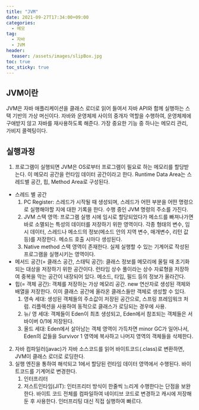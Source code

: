 ```yaml
---
title: "JVM"
date: 2021-09-27T17:34:00+09:00
categories:
  - 메모
tag:
  - 자바
  - JVM
header:
  teaser: /assets/images/slipBox.jpg
toc: true
toc_sticky: true
---
```

## JVM이란
JVM은 자바 애플리케이션을 클래스 로더로 읽어 들여서 자바 API와 함께 실행하는 스택 기반의 가상 머신이다. 자바와 운영체제 사이의 중개자 역할을 수행하여, 운영체제에 구애받지 않고 자바를 재사용하도록 해준다. 가장 중요한 기능 중 하나는 메모리 관리, 가비지 콜렉팅이다. 

## 실행과정
1. 프로그램이 실행되면 JVM은 OS로부터 프로그램이 필요로 하는 메모리를 할당받는다. 이 메모리 공간을 런타임 데이터 공간이라고 한다. Runtime Data Area는 스레드별 공간, 힙, Method Area로 구성된다.
  * 스레드 별 공간
    1. PC Register: 스레드가 시작될 때 생성되며, 스레드가 어떤 부분을 어떤 명령으로 실행해야할 지에 대한 기록을 한다. 수행 중인 JVM 명령의 주소를 가진다. 
    2. JVM 스택 영역: 프로그램 실행 시에 임시로 할당되었다가 메소드를 빠져나가면 바로 소멸되는 특성의 데이터를 저장하기 위한 영역이다. 각종 형태의 변수, 임시 데이터, 스레드나 메소드의 정보(메소드 안의 지역 변수, 매개변수, 리턴 값 등)를 저장한다. 메소드 호출 시마다 생성된다. 
    3. Native method 스택 영역이 존재한다. 실제 실행할 수 있는 기계어로 작성된 프로그램을 실행시키는 영역이다. 
  * 메서드 공간(= 클래스 공간, 스태틱 공간): 클래스 정보를 메모리에 올릴 때 초기화되는 대상을 저장하기 위한 공간이다. 런타임 상수 풀이라는 상수 자료형을 저장하여 중복을 막는 공간이 내장되어 있다. 메소드, 타입, 필드 등의 정보가 올라간다. 
  * 힙(= 객체 공간): 객체를 저장하는 가상 메모리 공간. new 연산자로 생성된 객체와 배열을 저장한다. 이미 클래스 공간에 올라온 클래스들만 객체로 생성할 수 있다.
    1. 영속 세대: 생성된 객체들의 주소값이 저장된 공간으로, 스프링 프레임워크 처럼. 리플렉션을 사용하여 동적으로 클래스가 로딩되는 경우에 사용. 
    2. 뉴/ 영 세대: 객체들이 Eden이 최초 생성되고, Eden에서 참조되는 객체들은 서바이버 0/1에 저장된다. 
    3. 올드 세대: Eden에서 살아남는 객체 영역이 가득차면 minor GC가 일어나서, Eden의 값들을 Survivor 1 영역에 복사하고 나머지 영역의 객체들을 삭제한다. 
2. 자바 컴파일러(javac)가 자바 소스코드를 읽어 바이트코드(.class)로 변환하면, JVM이 클래스 로더로 로딩한다.
3. 실행 엔진을 통하여 해석되고 1에서 할당된 런타임 데이터 영역에서 수행된다. 바이트코드를 기계어로 변경한다. 
   1. 인터프리터
   2. 저스트인타임(JIT): 인터프리터 방식이 한줄씩 느리게 수행한다는 단점을 보완한다. 바이트 코드 전체를 컴파일하여 네이티브 코드로 변경하고 캐시에 저장해둔 후 사용한다. 인터프리팅 대신 직접 실행하여 빠르다. 